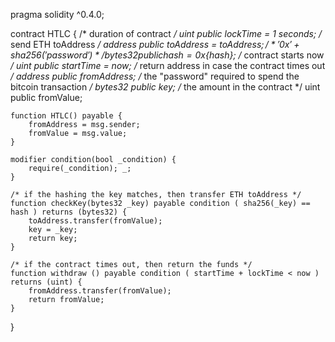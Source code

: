pragma solidity ^0.4.0; 

contract HTLC { 
    /* duration of contract */
    uint public lockTime = 1 seconds;
    /* send ETH toAddress */
    address public toAddress = ${toAddress}; 
    /* '0x' + sha256('password') */
    bytes32 public hash = 0x${hash}; 
    /* contract starts now */
    uint public startTime = now;
    /* return address in case the contract times out */
    address public fromAddress; 
    /* the "password" required to spend the bitcoin transaction */
    bytes32 public key; 
    /* the amount in the contract */
    uint public fromValue; 

    function HTLC() payable { 
        fromAddress = msg.sender; 
        fromValue = msg.value; 
    } 

    modifier condition(bool _condition) { 
        require(_condition); _; 
    } 

    /* if the hashing the key matches, then transfer ETH toAddress */
    function checkKey(bytes32 _key) payable condition ( sha256(_key) == hash ) returns (bytes32) { 
        toAddress.transfer(fromValue); 
        key = _key; 
        return key; 
    } 

    /* if the contract times out, then return the funds */
    function withdraw () payable condition ( startTime + lockTime < now ) returns (uint) { 
        fromAddress.transfer(fromValue); 
        return fromValue; 
    } 

}
